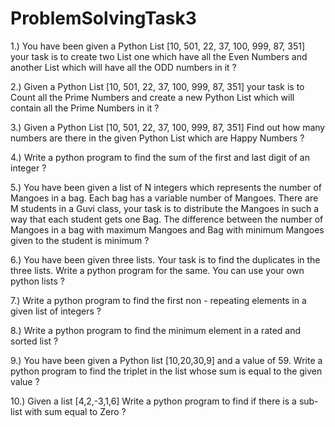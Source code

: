 # ProblemSolvingTask3

1.) You have been given a Python List [10, 501, 22, 37, 100, 999, 87, 351] your task is to
create two List one which have all the Even Numbers and another List which will have all
the ODD numbers in it ?

2.) Given a Python List [10, 501, 22, 37, 100, 999, 87, 351] your task is to Count all the
Prime Numbers and create a new Python List which will contain all the Prime Numbers
in it ?

3.) Given a Python List [10, 501, 22, 37, 100, 999, 87, 351] Find out how many numbers are
there in the given Python List which are Happy Numbers ?

4.) Write a python program to find the sum of the first and last digit of an integer ?

5.) You have been given a list of N integers which represents the number of
Mangoes in a bag. Each bag has a variable number of Mangoes. There are M
students in a Guvi class, your task is to distribute the Mangoes in such a way that
each student gets one Bag. The difference between the number of Mangoes in a
bag with maximum Mangoes and Bag with minimum Mangoes given to the
student is minimum ?

6.) You have been given three lists. Your task is to find the duplicates in the three
lists. Write a python program for the same. You can use your own python lists ?

7.) Write a python program to find the first non - repeating elements in a given list of
integers ?

8.) Write a python program to find the minimum element in a rated and sorted list ?

9.) You have been given a Python list [10,20,30,9] and a value of 59. Write a python
program to find the triplet in the list whose sum is equal to the given value ?

10.) Given a list [4,2,-3,1,6] Write a python program to find if there is a sub-list with
sum equal to Zero ?
